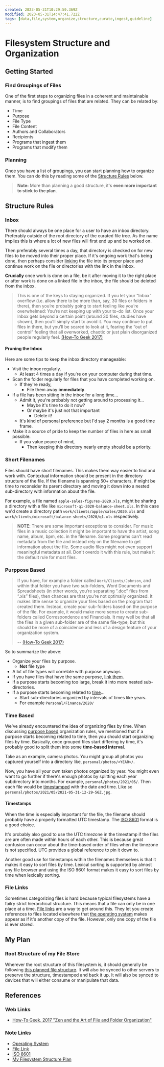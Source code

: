 ```yaml
---
created: 2023-05-31T10:29:50.369Z
modified: 2023-05-31T14:47:41.722Z
tags: [data,file,system,organize,structure,curate,ingest,guideline]
---
```

# Filesystem Structure and Organization

## Getting Started

### Find Groupings of Files

One of the first steps to organizing files in
a coherent and maintainable manner,
is to find groupings of files that are related.
They can be related by:

* Time
* Purpose
* File Type
* File Content
* Authors and Collaborators
* Recipients
* Programs that ingest them
* Programs that modify them

### Planning

Once you have a list of groupings,
you can start planning how to organize them.
You can do this by reading some of the [Structure Rules](#structure-rules) below.

>**Note:** More than planning a good structure,
>it's **even more important to stick to the plan**.

## Structure Rules

### Inbox

There should always be one place for a user to have an inbox directory.
Preferably outside of the root directory of the curated file tree.
As the name implies this is where a lot of new files will first end up and
be worked on.

Then preferably several times a day,
that directory is checked on for new files to be moved into their proper place.
If it's ongoing work that's being done,
then perhaps consider [linking](#file-links) the file into its proper place and
continue work on the file or directories with the link in the inbox.

**Crucially** once work is done on a file,
be it after moving it to the right place or
after work is done on a linked file in the inbox,
the file should be deleted from the inbox.

>This is one of the keys to staying organized.
>If you let your “Inbox” overflow
>(i.e. allow there to be more than, say, 30 files or folders in there),
>then you’re probably going to start feeling like you’re overwhelmed:
>You’re not keeping up with your to-do list.
>Once your Inbox gets beyond a certain point
>(around 30 files, studies have shown),
>then you’ll simply start to avoid it.
>You may continue to put files in there, but you’ll be scared to look at it,
>fearing the “out of control” feeling that all overworked,
>chaotic or just plain disorganized people regularly feel.
>[(How-To Geek 2017)][howtogeek2017]

#### Pruning the Inbox

Here are some tips to keep the inbox directory manageable:

* Visit the inbox regularly.
  * At least 4 times a day if you're on your computer during that time.
* Scan the folder regularly for files that you have completed working on.
  * If they're ready,
    * File them away **immediately**.
* If a file has been sitting in the inbox for a long time...
  * Admit it, you're probably not getting around to processing it...
    * Maybe it's time to do it now?
    * Or maybe it's just not that important
      * Delete it!
  * It's kind of personal preference but I'd say 2 months is a good time frame.
* Make it a source of pride to keep the number of files in here as small possible.
  * If you value peace of mind,
    * Then keeping this directory nearly empty should be a priority.

### Short Filenames

Files should have short filenames.
This makes them way easier to find and work with.
Contextual information should be present in the directory structure of the file.
If the filename is spanning 50+ characters,
if might be time to reconsider its parent directory and
moving it down into a nested sub-directory with information about the file.

For example, a file named `apple-sales-figures-2020.xls`,
might be sharing a directory with a file like `microsoft-q1-2020-balance-sheet.xls`.
In this case we'd create a directory path `work/clients/apple/sales/2020.xls` and
`work/clients/microsoft/balance-sheets/2020/q1.xls` respectively.

>**NOTE**: There are some important exceptions to consider.
>For music files in a music collection it might be important to
>have the artist, song name, album, bpm, etc. in the filename.
>Some programs can't read metadata from the file and
>instead rely on the filename to get information about the file.
>Some audio files might not even support meaningful metadata at all.
>Don't overdo it with this rule,
>but make it the default rule for most files.

### Purppose Based

>If you have, for example a folder called `Work/Clients/Johnson`,
>and within that folder you have two sub-folders,
>Word Documents and Spreadsheets
>(in other words, you’re separating “.doc” files from “.xls” files),
>then chances are that you’re not optimally organized.
>It makes little sense to organize your files based on
>the program that created them.
>Instead, create your sub-folders based on the purpose of the file.
>For example,
>it would make more sense to
>create sub-folders called Correspondence and Financials.
>It may well be that all the files in a given sub-folder are of
>the same file-type,
>but this should be more of a coincidence and
>less of a design feature of your organization system.
>
>-- [(How-To Geek 2017)][howtogeek2017]

So to summarize the above:

* Organize your files by purpose.
  * **Not** file type  
* A lot of file types will correlate with purpose anyways
* If you have files that have the same purpose, [link them](#file-links).
* If a purpose starts becoming too large, break it into more nested sub-directories.
* If a purpose starts becoming related to [time](#time-based)...
  * Start sub-directories organized by intervals of times like years.
  * For example `Personal/Finance/2020/`

### Time Based

We've already encountered the idea of organizing files by time.
When discussing [purpose based](#purpose-based) organization rules,
we mentioned that if a purpose starts becoming related to time,
then you should start organizing files by time.
Basically,
once grouped files start differing by time,
it's probably good to split them into some **time-based interval**.

Take as an example, camera photos.
You might group all photos you captured yourself into a directory like,
`personal/photos/<YEAR>/`.

Now, you have all your own taken photos organized by year.
You might even want to go further if there's enough photos by
splitting each year subdirectory into months.
For example, `personal/photos/2021/05/`.
Then each file would be [timestamped](#timestamps) with the date and time.
Like so `personal/photos/2021/05/2021-05-31-12-29-56Z.jpg`.

#### Timestamps

When the time is especially important for the file,
the filename should probably have a properly formatted UTC timestamp.
The [ISO 8601][-iso8601] format is a good choice.

It's probably also good to use the UTC timezone in the timestamp if
the files are are often made within hours of each other.
This is because great confusion can occur about the time-based order of files when
the timezone is not specified.
UTC provides a global reference to pin it down to.

Another good use for timestamps within the filenames themselves is that
it makes it easy to sort files by time.
Lexical sorting is supported by almost any file browser and
using the ISO 8601 format makes it easy to sort files by time when lexically sorting.

### File Links

Sometimes categorizing files is hard because
typical filesystems have a failry strict hierarchical structure.
This means that a file can only be in one place at a time.
[File links][-file-link] are a way to get around this.
They let you create references to files located elsewhere that
[the operating system][-os] makes appear as if it's another copy of the file.
However, only one copy of the file is ever stored.

## My Plan

### Root Structure of my File Store

Wherever the root structure of this filesystem is,
it should generally be following [this planned file structure][-fs-struct-plan].
It will also be synced to other servers to preserve the structure, timestamped and back it up.
It will also be synced to devices that will either consume or manipulate that data.

## References

### Web Links

* [How-To Geek. 2017 "Zen and the Art of File and Folder Organization"][howtogeek2017]

<!-- Hidden References -->
[howtogeek2017]: https://www.howtogeek.com/15677/zen-and-the-art-of-file-and-folder-organization/?utm_source=pocket_saves "How-To Geek. 2017 \"Zen and the Art of File and Folder Organization\""

### Note Links

* [Operating System][-os]
* [File Link][-file-link]
* [ISO 8601][-iso8601]
* [My Filesystem Structure Plan][-fs-struct-plan]

<!-- Hidden References -->
[-os]: os.md "Operating System"
[-file-link]: file-link.md "File Link"
[-iso8601]: iso8601.md "ISO 8601"
[-fs-struct-plan]: filesystem-structure-plan.md "My Filesystem Structure Plan"
